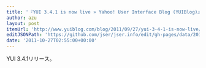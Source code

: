 ```yaml
---
title: '『YUI 3.4.1 is now live » Yahoo! User Interface Blog (YUIBlog)』'
author: azu
layout: post
itemUrl: 'http://www.yuiblog.com/blog/2011/09/27/yui-3-4-1-is-now-live/'
editJSONPath: 'https://github.com/jser/jser.info/edit/gh-pages/data/2011/10/index.json'
date: '2011-10-27T02:55:00+00:00'
---
```

YUI 3.4.1リリース。
